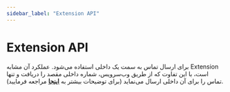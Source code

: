 ```yaml
---
sidebar_label: "Extension API"
---
```

<head>
  <title>معرفی Extension Api | مستندات سیموتل</title>
</head>


# Extension API

برای ارسال تماس به سمت یک داخلی استفاده می‌شود. عملکرد آن مشابه Extension است، با این تفاوت که از طریق وب‌‌سرویس، شماره داخلی مقصد را دریافت و تنها تماس را برای آن داخلی ارسال می‌‌نماید (برای توضیحات بیشتر به **[اینجا](/docs/developers/api/SimotelWebhooks/DialplanApiComponents/exten_api)** مراجعه فرمایید).